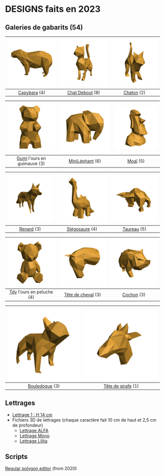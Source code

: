 # DESIGNS faits en 2023

## Galeries de gabarits (54)
| [![](https://github.com/gilboonet/designs/blob/master/2023/assets/images/miniCapybara.png)](#) | [![](https://github.com/gilboonet/designs/blob/master/2023/assets/images/miniChatDebout.png)](#) | [![](https://github.com/gilboonet/designs/blob/master/2023/assets/images/miniChaton.png)](#) |
|:--:|:--:|:--:|
|[Capybara](https://github.com/gilboonet/designs/blob/master/2023/capybara/README.md) (4)|[Chat Debout](https://github.com/gilboonet/designs/blob/master/2023/chat_debout/README.md) (8)| [Chaton](https://github.com/gilboonet/designs/blob/master/2023/chaton/README.md) (2)|

| [![](https://github.com/gilboonet/designs/blob/master/2023/assets/images/miniGumi.png)](#) | [![](https://github.com/gilboonet/designs/blob/master/2023/assets/images/miniMile.png)](#) | [![](https://github.com/gilboonet/designs/blob/master/2023/assets/images/miniMoai.png)](#) |
|:--:|:--:|:--:|
|[Gumi](https://github.com/gilboonet/designs/blob/master/2023/gumi/README.md) l'ours en guimauve (3)|[MiniLéphant](https://github.com/gilboonet/designs/blob/master/2023/mini_lephant/README.md) (6)|[Moaï](https://github.com/gilboonet/designs/blob/master/2023/moai/README.md) (5)|

| [![](https://github.com/gilboonet/designs/blob/master/2023/assets/images/miniRenard.png)](#) | [![](https://github.com/gilboonet/designs/blob/master/2023/assets/images/miniCuteDino.png)](#) | [![](https://github.com/gilboonet/designs/blob/master/2023/assets/images/miniTaureau.png)](#) |
|:--:|:--:|:--:|
|[Renard](https://github.com/gilboonet/designs/blob/master/2023/renard/README.md) (3)|[Stégosaure](https://github.com/gilboonet/designs/blob/master/2023/stegosaure/README.md) (4)|[Taureau](https://github.com/gilboonet/designs/blob/master/2023/taureau/README.md) (5)|

| [![](https://github.com/gilboonet/designs/blob/master/2023/assets/images/miniTdy.png)](#) | [![](https://github.com/gilboonet/designs/blob/master/2023/assets/images/miniTeteCheval.png)](#) | [![](https://github.com/gilboonet/designs/blob/master/2023/assets/images/miniCochon.png)](#) |
|:--:|:--:|:--:|
|[Tdy](https://github.com/gilboonet/designs/blob/master/2023/tdy/README.md) l'ours en peluche (4)|[Tête de cheval](https://github.com/gilboonet/designs/blob/master/2023/teteCheval/README.md) (3)|[Cochon](https://github.com/gilboonet/designs/blob/master/2023/Cochon/README.md) (3)|

| [![](https://github.com/gilboonet/designs/blob/master/2023/assets/images/miniBouledogue.png)](#) | [![](https://github.com/gilboonet/designs/blob/master/2023/assets/images/miniTeteGirafe.png)](#) |
|:--:|:--:|
|[Bouledogue](https://github.com/gilboonet/designs/blob/master/2023/bouledogue/README.md) (3)| [Tête de girafe](https://github.com/gilboonet/designs/blob/master/2023/TeteGirafe/README.md) (1)|

## Lettrages
- [Lettrage 1 : H 14 cm](https://raw.githubusercontent.com/gilboonet/designs/master/2023/lettres_et_chiffres.pdf)
- Fichiers 3D de lettrages (chaque caractère fait 10 cm de haut et 2,5 cm de profondeur)
  - [Lettrage ALFA](https://github.com/gilboonet/designs/tree/master/2023/LETTRAGES/ALFA)
  - [Lettrage Mono](https://github.com/gilboonet/designs/tree/master/2023/LETTRAGES/Mono)
  - [Lettrage Lilita](https://github.com/gilboonet/designs/tree/master/2023/LETTRAGES/Lilita)

## Scripts
[Regular polygon editor](https://openjscad.xyz#https://raw.githubusercontent.com/gilboonet/designs/master/2023/RegularPolygons.js) (from 2020)
